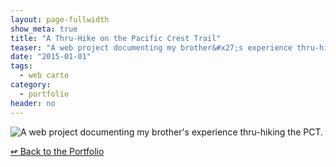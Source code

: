 ```yaml
---
layout: page-fullwidth
show_meta: true
title: "A Thru-Hike on the Pacific Crest Trail"
teaser: "A web project documenting my brother&#x27;s experience thru-hiking the PCT."
date: "2015-01-01"
tags:
  - web carto 
category:
  - portfolio
header: no
---
```


![A web project documenting my brother&#x27;s experience thru-hiking the PCT.]()



[<span class="back-arrow">&#8619;</span> Back to the Portfolio](/work/)